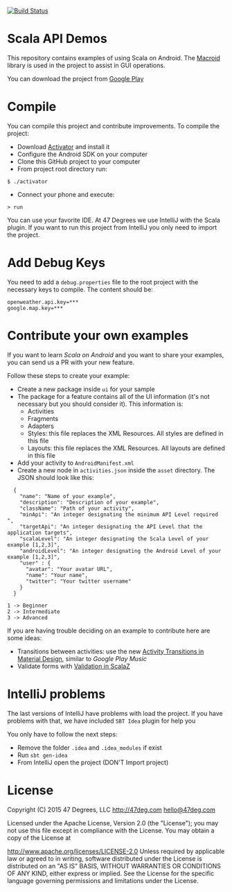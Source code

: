 [![Build Status](https://travis-ci.org/47deg/scala-android.svg?branch=master)](https://travis-ci.org/47deg/scala-android)

Scala API Demos
=============

This repository contains examples of using Scala on Android. The [Macroid](http://macroid.github.io/) library is used in the project to assist in GUI operations.

You can download the project from [Google Play](https://play.google.com/store/apps/details?id=com.fortysevendeg.scala.android)

Compile
======

You can compile this project and contribute improvements. To compile the project:

* Download [Activator](https://typesafe.com/community/core-tools/activator-and-sbt) and install it
* Configure the Android SDK on your computer
* Clone this GitHub project to your computer
* From project root directory run:

```
$ ./activator
```

* Connect your phone and execute:

```
> run
```

You can use your favorite IDE. At 47 Degrees we use IntelliJ with the Scala plugin. If you want to run this project from IntelliJ you only need to import the project.

Add Debug Keys
========

You need to add a `debug.properties` file to the root project with the necessary keys to compile. The content should be:

```
openweather.api.key=***
google.map.key=***
```

Contribute your own examples
===============

If you want to learn *Scala on Android* and you want to share your examples, you can send us a PR with your new feature. 

Follow these steps to create your example:

* Create a new package inside `ui` for your sample
* The package for a feature contains all of the UI information (it's not necessary but you should consider it). This information is:
	* Activities
	* Fragments
	* Adapters
	* Styles: this file replaces the XML Resources. All styles are defined in this file
	* Layouts: this file replaces the XML Resources. All layouts are defined in this file
* Add your activity to `AndroidManifest.xml`
* Create a new node in `activities.json` inside the `asset` directory. The JSON should look like this:

```
  {
    "name": "Name of your example",
    "description": "Description of your example",
    "className": "Path of your activity",
    "minApi": "An integer designating the minimum API Level required ",
    "targetApi": "An integer designating the API Level that the application targets",
    "scalaLevel": "An integer designating the Scala Level of your example [1,2,3]",
    "androidLevel": "An integer designating the Android Level of your example [1,2,3]",
    "user" : {
      "avatar": "Your avatar URL",
      "name": "Your name",
      "twitter": "Your twitter username"
    }
  }
```

```
1 -> Beginner
2 -> Intermediate
3 -> Advanced
```
 
If you are having trouble deciding on an example to contribute here are some ideas:

* Transitions between activities: use the new [Activity Transitions in Material Design](https://developer.android.com/training/material/animations.html#Transitions), similar to *Google Play Music*
* Validate forms with [Validation in ScalaZ](http://eed3si9n.com/learning-scalaz/Validation.html)

IntelliJ problems
========

The last versions of IntelliJ have problems with load the project. If you have problems with that, we have included `SBT Idea` plugin for help you

You only have to follow the next steps:

* Remove the folder `.idea` and `.idea_modules` if exist
* Run `sbt gen-idea`
* From IntelliJ open the project (DON'T Import project)


License
======

Copyright (C) 2015 47 Degrees, LLC http://47deg.com hello@47deg.com

Licensed under the Apache License, Version 2.0 (the "License"); you may not use this file except in compliance with the License. You may obtain a copy of the License at

http://www.apache.org/licenses/LICENSE-2.0
Unless required by applicable law or agreed to in writing, software distributed under the License is distributed on an "AS IS" BASIS, WITHOUT WARRANTIES OR CONDITIONS OF ANY KIND, either express or implied. See the License for the specific language governing permissions and limitations under the License.


